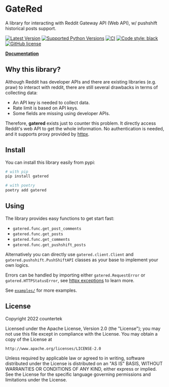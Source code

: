 # GateRed

A library for interacting with Reddit Gateway API (Web API), w/ pushshift historical posts support.

[![Latest Version](https://img.shields.io/pypi/v/gatered.svg)](https://pypi.python.org/pypi/gatered)
[![Supported Python Versions](https://img.shields.io/pypi/pyversions/gatered)](https://pypi.python.org/pypi/gatered)
[![CI](https://github.com/countertek/gatered/actions/workflows/ci.yml/badge.svg?branch=main)](https://github.com/countertek/gatered/actions/workflows/ci.yml)
[![Code style: black](https://img.shields.io/badge/code%20style-black-000000.svg)](https://github.com/psf/black)
[![GitHub license](https://img.shields.io/github/license/countertek/gatered)](https://github.com/countertek/gatered/blob/main/LICENSE)

**[Documentation](https://countertek.github.io/gatered)**

## Why this library?

Although Reddit has developer APIs and there are existing libraries (e.g. praw) to interact with reddit, there are still several drawbacks in terms of collecting data:

- An API key is needed to collect data.
- Rate limit is based on API keys.
- Some fields are missing using developer APIs.

Therefore, **gatered** exists just to counter this problem. It directly access Reddit's web API to get the whole information. No authentication is needed, and it supports proxy provided by [httpx](https://www.python-httpx.org/advanced/#http-proxying).

## Install

You can install this library easily from pypi:

```bash
# with pip
pip install gatered

# with poetry
poetry add gatered
```

## Using

The library provides easy functions to get start fast:
- `gatered.func.get_post_comments`
- `gatered.func.get_posts`
- `gatered.func.get_comments`
- `gatered.func.get_pushshift_posts`

Alternatively you can directly use `gatered.client.Client` and `gatered.pushshift.PushShiftAPI` classes as your base to implement your own logics.

Errors can be handled by importing either `gatered.RequestError` or `gatered.HTTPStatusError`, see [httpx exceptions](https://www.python-httpx.org/exceptions/) to learn more.

See [`examples/`](https://github.com/countertek/gatered/tree/main/examples/) for more examples.

## License

Copyright 2022 countertek

Licensed under the Apache License, Version 2.0 (the "License");
you may not use this file except in compliance with the License.
You may obtain a copy of the License at

    http://www.apache.org/licenses/LICENSE-2.0

Unless required by applicable law or agreed to in writing, software
distributed under the License is distributed on an "AS IS" BASIS,
WITHOUT WARRANTIES OR CONDITIONS OF ANY KIND, either express or implied.
See the License for the specific language governing permissions and
limitations under the License.
